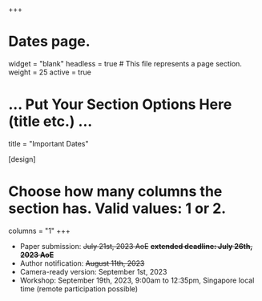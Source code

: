 +++
# Dates page.
widget = "blank"
headless = true  # This file represents a page section.
weight = 25
active = true

# ... Put Your Section Options Here (title etc.) ...
title = "Important Dates"

[design]
  # Choose how many columns the section has. Valid values: 1 or 2.
  columns = "1"
+++
* Paper submission: ~~July 21st, 2023 AoE~~ ~~**extended deadline: July 26th, 2023 AoE**~~
* Author notification: ~~August 11th, 2023~~
* Camera-ready version: September 1st, 2023
* Workshop: September 19th, 2023, 9:00am to 12:35pm, Singapore local time (remote participation possible)
